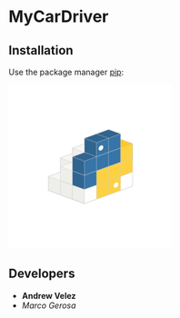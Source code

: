 # MyCarDriver

## Installation

Use the package manager [pip](https://pypi.org/project/pip/):

![pip](https://raw.githubusercontent.com/github/explore/666de02829613e0244e9441b114edb85781e972c/topics/pip/pip.png)

## Developers

- **Andrew Velez**  
- *Marco Gerosa*
